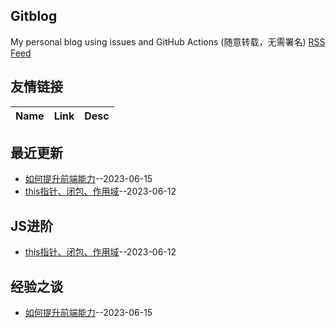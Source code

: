 ## Gitblog
My personal blog using issues and GitHub Actions (随意转载，无需署名)
[RSS Feed](https://raw.githubusercontent.com/Yu-Sen/gitblog/master/feed.xml)
## 友情链接
| Name | Link | Desc | 
 | ---- | ---- | ---- |
## 最近更新
- [如何提升前端能力](https://github.com/Yu-Sen/gitblog/issues/4)--2023-06-15
- [this指针、闭包、作用域](https://github.com/Yu-Sen/gitblog/issues/3)--2023-06-12
## JS进阶
- [this指针、闭包、作用域](https://github.com/Yu-Sen/gitblog/issues/3)--2023-06-12
## 经验之谈
- [如何提升前端能力](https://github.com/Yu-Sen/gitblog/issues/4)--2023-06-15
